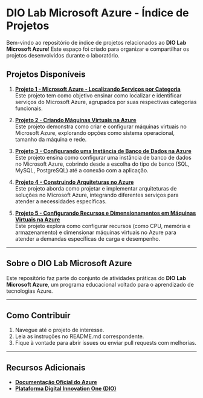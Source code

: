 # DIO Lab Microsoft Azure - Índice de Projetos

Bem-vindo ao repositório de índice de projetos relacionados ao **DIO Lab Microsoft Azure**! Este espaço foi criado para organizar e compartilhar os projetos desenvolvidos durante o laboratório.

## Projetos Disponíveis

1. [**Projeto 1 - Microsoft Azure - Localizando Serviços por Categoria**](./projeto1/README.md)  
   Este projeto tem como objetivo ensinar como localizar e identificar serviços do Microsoft Azure, agrupados por suas respectivas categorias funcionais.

2. [**Projeto 2 - Criando Máquinas Virtuais na Azure**](./projeto2/README.md)  
   Este projeto demonstra como criar e configurar máquinas virtuais no Microsoft Azure, explorando opções como sistema operacional, tamanho da máquina e rede.

3. [**Projeto 3 - Configurando uma Instância de Banco de Dados na Azure**](./projeto3/README.md)  
   Este projeto ensina como configurar uma instância de banco de dados no Microsoft Azure, cobrindo desde a escolha do tipo de banco (SQL, MySQL, PostgreSQL) até a conexão com a aplicação.

4. [**Projeto 4 - Construindo Arquiteturas no Azure**](./projeto4/README.md)  
   Este projeto aborda como projetar e implementar arquiteturas de soluções no Microsoft Azure, integrando diferentes serviços para atender a necessidades específicas.

5. [**Projeto 5 - Configurando Recursos e Dimensionamentos em Máquinas Virtuais na Azure**](./projeto5/README.md)  
   Este projeto explora como configurar recursos (como CPU, memória e armazenamento) e dimensionar máquinas virtuais no Azure para atender a demandas específicas de carga e desempenho.

---

## Sobre o DIO Lab Microsoft Azure
Este repositório faz parte do conjunto de atividades práticas do **DIO Lab Microsoft Azure**, um programa educacional voltado para o aprendizado de tecnologias Azure.

---

## Como Contribuir

1. Navegue até o projeto de interesse.
2. Leia as instruções no README.md correspondente.
3. Fique à vontade para abrir issues ou enviar pull requests com melhorias.

---

## Recursos Adicionais

- [**Documentação Oficial do Azure**](https://learn.microsoft.com/azure/)
- [**Plataforma Digital Innovation One (DIO)**](https://www.dio.me/)
